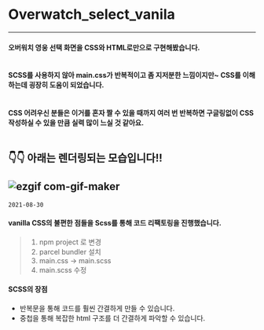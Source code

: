 # Overwatch_select_vanila
___
#### 오버워치 영웅 선택 화면을 CSS와 HTML로만으로 구현해봤습니다. <br><br>
####  SCSS를 사용하지 않아 main.css가 반복적이고 좀 지저분한 느낌이지만~ CSS를 이해하는데 굉장히 도움이 되었습니다.<br><br>
#### CSS 어려우신 분들은 이거를 혼자 짤 수 있을 때까지 여러 번 반복하면 구글링없이 CSS 작성하실 수 있을 만큼 실력 많이 느실 것 같아요.<br><br>
👇👇 아래는 렌더링되는 모습입니다!!<br><br>
![ezgif com-gif-maker](https://user-images.githubusercontent.com/32920566/120895480-051adb80-c658-11eb-87bf-3841ffbdcc24.gif)
---
`2021-08-30` <br> 
#### vanilla CSS의 불편한 점들을 Scss를 통해 코드 리팩토링을 진행했습니다.
> 1. npm project 로 변경 <br>
> 2. parcel bundler 설치 <br>
> 3. main.css -> main.scss <br>
> 4. main.scss 수정  <br>

#### SCSS의 장점
- 반복문을 통해 코드를 훨씬 간결하게 만들 수 있습니다.
- 중첩을 통해 복잡한 html 구조를 더 간결하게 파악할 수 있습니다.